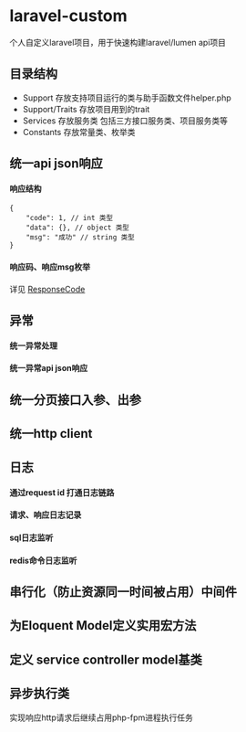 # laravel-custom
个人自定义laravel项目，用于快速构建laravel/lumen api项目<br/>

## 目录结构

- Support 存放支持项目运行的类与助手函数文件helper.php
- Support/Traits 存放项目用到的trait
- Services 存放服务类 包括三方接口服务类、项目服务类等
- Constants 存放常量类、枚举类 

## 统一api json响应
#### 响应结构
``` code
{
    "code": 1, // int 类型
    "data": {}, // object 类型
    "msg": "成功" // string 类型
}
```
#### 响应码、响应msg枚举
详见 [ResponseCode](./app/Constants/ResponseCode.php)

## 异常
#### 统一异常处理
#### 统一异常api json响应

## 统一分页接口入参、出参

## 统一http client

## 日志
#### 通过request id 打通日志链路
#### 请求、响应日志记录
#### sql日志监听
#### redis命令日志监听

## 串行化（防止资源同一时间被占用）中间件

## 为Eloquent Model定义实用宏方法

## 定义 service controller model基类

## 异步执行类
实现响应http请求后继续占用php-fpm进程执行任务

